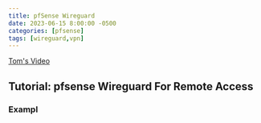 ```yaml
---
title: pfSense Wireguard
date: 2023-06-15 8:00:00 -0500
categories: [pfsense]
tags: [wireguard,vpn]
---
```




[Tom's Video](https://www.youtube.com/watch?v=8jQ5UE_7xds)

## Tutorial: pfsense Wireguard For Remote Access

### Exampl